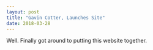 ```yaml
---
layout: post
title: "Gavin Cotter, Launches Site"
date: 2018-03-28
---
```


Well. Finally got around to putting this website together.
